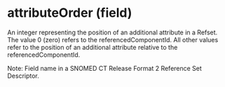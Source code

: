 # attributeOrder (field)

An integer representing the position of an additional attribute in a Refset. The value 0 (zero) refers to the referencedComponentId. All other values refer to the position of an additional attribute relative to the referencedComponentId.

Note: Field name in a SNOMED CT Release Format 2 Reference Set Descriptor.
